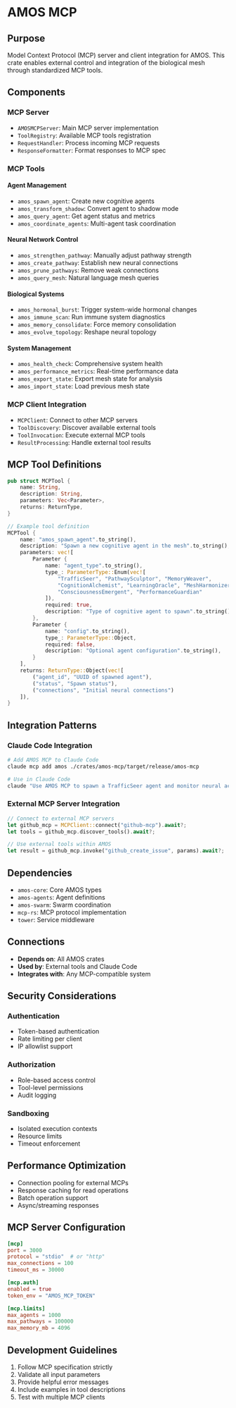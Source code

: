 # AMOS MCP

## Purpose
Model Context Protocol (MCP) server and client integration for AMOS. This crate enables external control and integration of the biological mesh through standardized MCP tools.

## Components

### MCP Server
- `AMOSMCPServer`: Main MCP server implementation
- `ToolRegistry`: Available MCP tools registration
- `RequestHandler`: Process incoming MCP requests
- `ResponseFormatter`: Format responses to MCP spec

### MCP Tools

#### Agent Management
- `amos_spawn_agent`: Create new cognitive agents
- `amos_transform_shadow`: Convert agent to shadow mode
- `amos_query_agent`: Get agent status and metrics
- `amos_coordinate_agents`: Multi-agent task coordination

#### Neural Network Control
- `amos_strengthen_pathway`: Manually adjust pathway strength
- `amos_create_pathway`: Establish new neural connections
- `amos_prune_pathways`: Remove weak connections
- `amos_query_mesh`: Natural language mesh queries

#### Biological Systems
- `amos_hormonal_burst`: Trigger system-wide hormonal changes
- `amos_immune_scan`: Run immune system diagnostics
- `amos_memory_consolidate`: Force memory consolidation
- `amos_evolve_topology`: Reshape neural topology

#### System Management
- `amos_health_check`: Comprehensive system health
- `amos_performance_metrics`: Real-time performance data
- `amos_export_state`: Export mesh state for analysis
- `amos_import_state`: Load previous mesh state

### MCP Client Integration
- `MCPClient`: Connect to other MCP servers
- `ToolDiscovery`: Discover available external tools
- `ToolInvocation`: Execute external MCP tools
- `ResultProcessing`: Handle external tool results

## MCP Tool Definitions

```rust
pub struct MCPTool {
    name: String,
    description: String,
    parameters: Vec<Parameter>,
    returns: ReturnType,
}

// Example tool definition
MCPTool {
    name: "amos_spawn_agent".to_string(),
    description: "Spawn a new cognitive agent in the mesh".to_string(),
    parameters: vec![
        Parameter {
            name: "agent_type".to_string(),
            type_: ParameterType::Enum(vec![
                "TrafficSeer", "PathwaySculptor", "MemoryWeaver",
                "CognitionAlchemist", "LearningOracle", "MeshHarmonizer",
                "ConsciousnessEmergent", "PerformanceGuardian"
            ]),
            required: true,
            description: "Type of cognitive agent to spawn".to_string(),
        },
        Parameter {
            name: "config".to_string(),
            type_: ParameterType::Object,
            required: false,
            description: "Optional agent configuration".to_string(),
        }
    ],
    returns: ReturnType::Object(vec![
        ("agent_id", "UUID of spawned agent"),
        ("status", "Spawn status"),
        ("connections", "Initial neural connections")
    ]),
}
```

## Integration Patterns

### Claude Code Integration
```bash
# Add AMOS MCP to Claude Code
claude mcp add amos ./crates/amos-mcp/target/release/amos-mcp

# Use in Claude Code
claude "Use AMOS MCP to spawn a TrafficSeer agent and monitor neural activity"
```

### External MCP Server Integration
```rust
// Connect to external MCP servers
let github_mcp = MCPClient::connect("github-mcp").await?;
let tools = github_mcp.discover_tools().await?;

// Use external tools within AMOS
let result = github_mcp.invoke("github_create_issue", params).await?;
```

## Dependencies
- `amos-core`: Core AMOS types
- `amos-agents`: Agent definitions
- `amos-swarm`: Swarm coordination
- `mcp-rs`: MCP protocol implementation
- `tower`: Service middleware

## Connections
- **Depends on**: All AMOS crates
- **Used by**: External tools and Claude Code
- **Integrates with**: Any MCP-compatible system

## Security Considerations

### Authentication
- Token-based authentication
- Rate limiting per client
- IP allowlist support

### Authorization
- Role-based access control
- Tool-level permissions
- Audit logging

### Sandboxing
- Isolated execution contexts
- Resource limits
- Timeout enforcement

## Performance Optimization
- Connection pooling for external MCPs
- Response caching for read operations
- Batch operation support
- Async/streaming responses

## MCP Server Configuration

```toml
[mcp]
port = 3000
protocol = "stdio"  # or "http"
max_connections = 100
timeout_ms = 30000

[mcp.auth]
enabled = true
token_env = "AMOS_MCP_TOKEN"

[mcp.limits]
max_agents = 1000
max_pathways = 100000
max_memory_mb = 4096
```

## Development Guidelines
1. Follow MCP specification strictly
2. Validate all input parameters
3. Provide helpful error messages
4. Include examples in tool descriptions
5. Test with multiple MCP clients